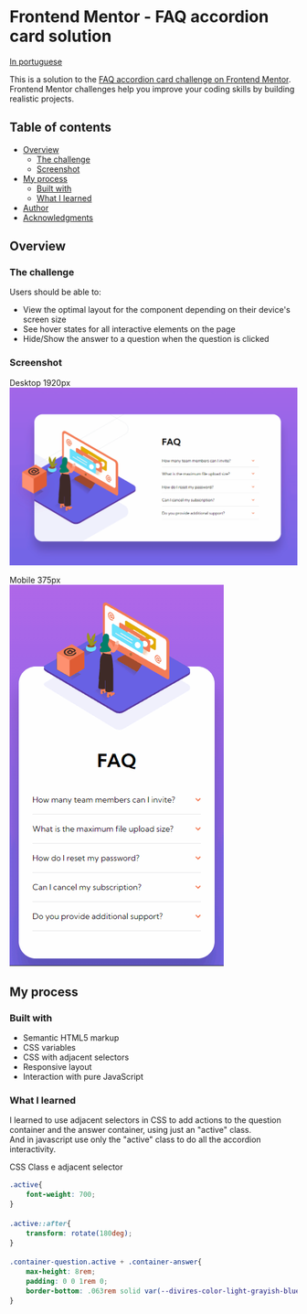 # Frontend Mentor - FAQ accordion card solution

<p align="left">
	<a href="./docs/readme_pt-br.md">In portuguese</a>   
</p>

This is a solution to the [FAQ accordion card challenge on Frontend Mentor](https://www.frontendmentor.io/challenges/faq-accordion-card-XlyjD0Oam). Frontend Mentor challenges help you improve your coding skills by building realistic projects. 

## Table of contents

- [Overview](#overview)
  - [The challenge](#the-challenge)
  - [Screenshot](#screenshot)
- [My process](#my-process)
  - [Built with](#built-with)
  - [What I learned](#what-i-learned)
- [Author](#author)
- [Acknowledgments](#acknowledgments)

## Overview

### The challenge

Users should be able to:

- View the optimal layout for the component depending on their device's screen size
- See hover states for all interactive elements on the page
- Hide/Show the answer to a question when the question is clicked
### Screenshot

Desktop 1920px  
![](/screenshots/screencapture-desktop.gif)

Mobile 375px  
![](/screenshots/screencapture-mobile.gif)
## My process

### Built with

- Semantic HTML5 markup
- CSS variables
- CSS with adjacent selectors
- Responsive layout
- Interaction with pure JavaScript

### What I learned

I learned to use adjacent selectors in CSS to add actions to the question container and the answer container, using just an "active" class.  
And in javascript use only the "active" class to do all the accordion interactivity.  

CSS Class e adjacent selector
```css
.active{
	font-weight: 700;
}

.active::after{
	transform: rotate(180deg);
}

.container-question.active + .container-answer{
	max-height: 8rem;
	padding: 0 0 1rem 0;
	border-bottom: .063rem solid var(--divires-color-light-grayish-blue);
}
```
